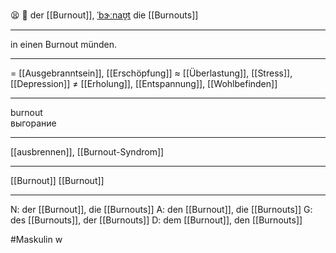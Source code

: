 😫 🔵 der [[Burnout]], [ˈbɝːnaʊ̯t](https://youglish.com/pronounce/Burnout/german)
die [[Burnouts]]

---
in einen Burnout münden.

---
= [[Ausgebranntsein]], [[Erschöpfung]]
≈ [[Überlastung]], [[Stress]], [[Depression]]
≠ [[Erholung]], [[Entspannung]], [[Wohlbefinden]]

---
burnout  
выгорание

---
[[ausbrennen]], [[Burnout-Syndrom]]

---
[[Burnout]]
[[Burnout]]


---
N: der [[Burnout]], die [[Burnouts]]
A: den [[Burnout]], die [[Burnouts]]
G: des [[Burnouts]], der [[Burnouts]]
D: dem [[Burnout]], den [[Burnouts]]

#Maskulin w